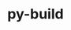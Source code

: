 ---
title: "py-build"
layout: cache
categories: [package, develop]
meta: {"compilers": ["gcc@=11.4.0", "gcc@=13.2.0"], "num_specs": 21, "num_specs_by_stack": {"e4s": 8, "e4s-neoverse_v1": 3, "ml-linux-aarch64-cpu": 5, "ml-linux-aarch64-cuda": 5, "ml-linux-x86_64-cpu": 5, "ml-linux-x86_64-cuda": 4, "root": 21}, "oss": ["ubuntu22.04", "ubuntu24.04"], "platforms": ["linux"], "stacks": ["e4s", "e4s-neoverse_v1", "ml-linux-aarch64-cpu", "ml-linux-aarch64-cuda", "ml-linux-x86_64-cpu", "ml-linux-x86_64-cuda", "root"], "targets": ["aarch64", "neoverse_v1", "x86_64_v3"], "versions": ["1.2.1"]}
spec_details: [{"compiler": "gcc@=11.4.0", "hash": "5sgdvlgmwd4ihdpfp2z7pms7cwiatl7z", "os": "ubuntu22.04", "platform": "linux", "size": "-", "stacks": ["e4s", "root"], "tarball": "https://binaries.spack.io/develop/build_cache/linux-ubuntu22.04-x86_64_v3/gcc-11.4.0/py-build-1.2.1/linux-ubuntu22.04-x86_64_v3-gcc-11.4.0-py-build-1.2.1-5sgdvlgmwd4ihdpfp2z7pms7cwiatl7z.spack", "target": "x86_64_v3", "variants": ["build_system=python_pip", "~virtualenv"], "versions": ["1.2.1"]}, {"compiler": "gcc@=13.2.0", "hash": "6ba5qomdrasmnovoo4webaz44asajisw", "os": "ubuntu24.04", "platform": "linux", "size": "-", "stacks": ["ml-linux-aarch64-cpu", "ml-linux-aarch64-cuda", "root"], "tarball": "https://binaries.spack.io/develop/build_cache/linux-ubuntu24.04-aarch64/gcc-13.2.0/py-build-1.2.1/linux-ubuntu24.04-aarch64-gcc-13.2.0-py-build-1.2.1-6ba5qomdrasmnovoo4webaz44asajisw.spack", "target": "aarch64", "variants": ["build_system=python_pip", "~virtualenv"], "versions": ["1.2.1"]}, {"compiler": "gcc@=13.2.0", "hash": "73v6zjtjxbpmpyqhhrifibezo2ndixql", "os": "ubuntu24.04", "platform": "linux", "size": "-", "stacks": ["ml-linux-aarch64-cpu", "ml-linux-aarch64-cuda", "root"], "tarball": "https://binaries.spack.io/develop/build_cache/linux-ubuntu24.04-aarch64/gcc-13.2.0/py-build-1.2.1/linux-ubuntu24.04-aarch64-gcc-13.2.0-py-build-1.2.1-73v6zjtjxbpmpyqhhrifibezo2ndixql.spack", "target": "aarch64", "variants": ["build_system=python_pip", "~virtualenv"], "versions": ["1.2.1"]}, {"compiler": "gcc@=11.4.0", "hash": "c32fwdkggc4yscy57kx7nc32elzvycku", "os": "ubuntu22.04", "platform": "linux", "size": "-", "stacks": ["e4s", "root"], "tarball": "https://binaries.spack.io/develop/build_cache/linux-ubuntu22.04-x86_64_v3/gcc-11.4.0/py-build-1.2.1/linux-ubuntu22.04-x86_64_v3-gcc-11.4.0-py-build-1.2.1-c32fwdkggc4yscy57kx7nc32elzvycku.spack", "target": "x86_64_v3", "variants": ["build_system=python_pip", "~virtualenv"], "versions": ["1.2.1"]}, {"compiler": "gcc@=11.4.0", "hash": "e2va5aj4vyusf6pvv24twdb2z5pso2op", "os": "ubuntu22.04", "platform": "linux", "size": "-", "stacks": ["e4s", "root"], "tarball": "https://binaries.spack.io/develop/build_cache/linux-ubuntu22.04-x86_64_v3/gcc-11.4.0/py-build-1.2.1/linux-ubuntu22.04-x86_64_v3-gcc-11.4.0-py-build-1.2.1-e2va5aj4vyusf6pvv24twdb2z5pso2op.spack", "target": "x86_64_v3", "variants": ["build_system=python_pip", "~virtualenv"], "versions": ["1.2.1"]}, {"compiler": "gcc@=13.2.0", "hash": "empx2g4mhwldtkmnyifciqzbutnvjcie", "os": "ubuntu24.04", "platform": "linux", "size": "-", "stacks": ["ml-linux-x86_64-cpu", "ml-linux-x86_64-cuda", "root"], "tarball": "https://binaries.spack.io/develop/build_cache/linux-ubuntu24.04-x86_64_v3/gcc-13.2.0/py-build-1.2.1/linux-ubuntu24.04-x86_64_v3-gcc-13.2.0-py-build-1.2.1-empx2g4mhwldtkmnyifciqzbutnvjcie.spack", "target": "x86_64_v3", "variants": ["build_system=python_pip", "~virtualenv"], "versions": ["1.2.1"]}, {"compiler": "gcc@=13.2.0", "hash": "fzzgqwv3v2f77bz6shx52moouyyb5pzk", "os": "ubuntu24.04", "platform": "linux", "size": "-", "stacks": ["ml-linux-x86_64-cpu", "root"], "tarball": "https://binaries.spack.io/develop/build_cache/linux-ubuntu24.04-x86_64_v3/gcc-13.2.0/py-build-1.2.1/linux-ubuntu24.04-x86_64_v3-gcc-13.2.0-py-build-1.2.1-fzzgqwv3v2f77bz6shx52moouyyb5pzk.spack", "target": "x86_64_v3", "variants": ["build_system=python_pip", "~virtualenv"], "versions": ["1.2.1"]}, {"compiler": "gcc@=13.2.0", "hash": "g4usgfd77bsqx7hnirhe5akgblb6r7yw", "os": "ubuntu24.04", "platform": "linux", "size": "-", "stacks": ["ml-linux-x86_64-cpu", "ml-linux-x86_64-cuda", "root"], "tarball": "https://binaries.spack.io/develop/build_cache/linux-ubuntu24.04-x86_64_v3/gcc-13.2.0/py-build-1.2.1/linux-ubuntu24.04-x86_64_v3-gcc-13.2.0-py-build-1.2.1-g4usgfd77bsqx7hnirhe5akgblb6r7yw.spack", "target": "x86_64_v3", "variants": ["build_system=python_pip", "~virtualenv"], "versions": ["1.2.1"]}, {"compiler": "gcc@=11.4.0", "hash": "g5nnb6segsguzdonsw6d7utyepux4iin", "os": "ubuntu22.04", "platform": "linux", "size": "-", "stacks": ["e4s", "root"], "tarball": "https://binaries.spack.io/develop/build_cache/linux-ubuntu22.04-x86_64_v3/gcc-11.4.0/py-build-1.2.1/linux-ubuntu22.04-x86_64_v3-gcc-11.4.0-py-build-1.2.1-g5nnb6segsguzdonsw6d7utyepux4iin.spack", "target": "x86_64_v3", "variants": ["build_system=python_pip", "~virtualenv"], "versions": ["1.2.1"]}, {"compiler": "gcc@=11.4.0", "hash": "mrefeftaiz5yvc57nbvixcms5bfnnp6e", "os": "ubuntu22.04", "platform": "linux", "size": "-", "stacks": ["e4s", "root"], "tarball": "https://binaries.spack.io/develop/build_cache/linux-ubuntu22.04-x86_64_v3/gcc-11.4.0/py-build-1.2.1/linux-ubuntu22.04-x86_64_v3-gcc-11.4.0-py-build-1.2.1-mrefeftaiz5yvc57nbvixcms5bfnnp6e.spack", "target": "x86_64_v3", "variants": ["build_system=python_pip", "~virtualenv"], "versions": ["1.2.1"]}, {"compiler": "gcc@=13.2.0", "hash": "nrcfkopraj66lxmgzamewxifluklbapj", "os": "ubuntu24.04", "platform": "linux", "size": "-", "stacks": ["ml-linux-x86_64-cpu", "ml-linux-x86_64-cuda", "root"], "tarball": "https://binaries.spack.io/develop/build_cache/linux-ubuntu24.04-x86_64_v3/gcc-13.2.0/py-build-1.2.1/linux-ubuntu24.04-x86_64_v3-gcc-13.2.0-py-build-1.2.1-nrcfkopraj66lxmgzamewxifluklbapj.spack", "target": "x86_64_v3", "variants": ["build_system=python_pip", "~virtualenv"], "versions": ["1.2.1"]}, {"compiler": "gcc@=13.2.0", "hash": "ommaakozrsjzxjzzsd2anxkbofxsyh3g", "os": "ubuntu24.04", "platform": "linux", "size": "-", "stacks": ["ml-linux-aarch64-cpu", "ml-linux-aarch64-cuda", "root"], "tarball": "https://binaries.spack.io/develop/build_cache/linux-ubuntu24.04-aarch64/gcc-13.2.0/py-build-1.2.1/linux-ubuntu24.04-aarch64-gcc-13.2.0-py-build-1.2.1-ommaakozrsjzxjzzsd2anxkbofxsyh3g.spack", "target": "aarch64", "variants": ["build_system=python_pip", "~virtualenv"], "versions": ["1.2.1"]}, {"compiler": "gcc@=11.4.0", "hash": "pfqg2xienllgkr2rb23fugktb23zwwbr", "os": "ubuntu22.04", "platform": "linux", "size": "-", "stacks": ["e4s-neoverse_v1", "root"], "tarball": "https://binaries.spack.io/develop/build_cache/linux-ubuntu22.04-neoverse_v1/gcc-11.4.0/py-build-1.2.1/linux-ubuntu22.04-neoverse_v1-gcc-11.4.0-py-build-1.2.1-pfqg2xienllgkr2rb23fugktb23zwwbr.spack", "target": "neoverse_v1", "variants": ["build_system=python_pip", "~virtualenv"], "versions": ["1.2.1"]}, {"compiler": "gcc@=11.4.0", "hash": "rtkgino4iuiooynnokqzkegreehe644x", "os": "ubuntu22.04", "platform": "linux", "size": "-", "stacks": ["e4s-neoverse_v1", "root"], "tarball": "https://binaries.spack.io/develop/build_cache/linux-ubuntu22.04-neoverse_v1/gcc-11.4.0/py-build-1.2.1/linux-ubuntu22.04-neoverse_v1-gcc-11.4.0-py-build-1.2.1-rtkgino4iuiooynnokqzkegreehe644x.spack", "target": "neoverse_v1", "variants": ["build_system=python_pip", "~virtualenv"], "versions": ["1.2.1"]}, {"compiler": "gcc@=11.4.0", "hash": "uleypetr4qr2stsutho4jqdwvoyscspw", "os": "ubuntu22.04", "platform": "linux", "size": "-", "stacks": ["e4s", "root"], "tarball": "https://binaries.spack.io/develop/build_cache/linux-ubuntu22.04-x86_64_v3/gcc-11.4.0/py-build-1.2.1/linux-ubuntu22.04-x86_64_v3-gcc-11.4.0-py-build-1.2.1-uleypetr4qr2stsutho4jqdwvoyscspw.spack", "target": "x86_64_v3", "variants": ["build_system=python_pip", "~virtualenv"], "versions": ["1.2.1"]}, {"compiler": "gcc@=13.2.0", "hash": "vxfxek536tnfzukjkm2wuqc43i5gxsfr", "os": "ubuntu24.04", "platform": "linux", "size": "-", "stacks": ["ml-linux-aarch64-cpu", "ml-linux-aarch64-cuda", "root"], "tarball": "https://binaries.spack.io/develop/build_cache/linux-ubuntu24.04-aarch64/gcc-13.2.0/py-build-1.2.1/linux-ubuntu24.04-aarch64-gcc-13.2.0-py-build-1.2.1-vxfxek536tnfzukjkm2wuqc43i5gxsfr.spack", "target": "aarch64", "variants": ["build_system=python_pip", "~virtualenv"], "versions": ["1.2.1"]}, {"compiler": "gcc@=13.2.0", "hash": "vxrcvlkkpmeg56tjbtznk5txrx5u7zbm", "os": "ubuntu24.04", "platform": "linux", "size": "-", "stacks": ["ml-linux-aarch64-cpu", "ml-linux-aarch64-cuda", "root"], "tarball": "https://binaries.spack.io/develop/build_cache/linux-ubuntu24.04-aarch64/gcc-13.2.0/py-build-1.2.1/linux-ubuntu24.04-aarch64-gcc-13.2.0-py-build-1.2.1-vxrcvlkkpmeg56tjbtznk5txrx5u7zbm.spack", "target": "aarch64", "variants": ["build_system=python_pip", "~virtualenv"], "versions": ["1.2.1"]}, {"compiler": "gcc@=13.2.0", "hash": "wiutq7svjmhdnickirxpyqptdsbzfgok", "os": "ubuntu24.04", "platform": "linux", "size": "-", "stacks": ["ml-linux-x86_64-cpu", "ml-linux-x86_64-cuda", "root"], "tarball": "https://binaries.spack.io/develop/build_cache/linux-ubuntu24.04-x86_64_v3/gcc-13.2.0/py-build-1.2.1/linux-ubuntu24.04-x86_64_v3-gcc-13.2.0-py-build-1.2.1-wiutq7svjmhdnickirxpyqptdsbzfgok.spack", "target": "x86_64_v3", "variants": ["build_system=python_pip", "~virtualenv"], "versions": ["1.2.1"]}, {"compiler": "gcc@=11.4.0", "hash": "wp6ao6pao5z63q2bt7dyjjf37qapzafk", "os": "ubuntu22.04", "platform": "linux", "size": "-", "stacks": ["e4s-neoverse_v1", "root"], "tarball": "https://binaries.spack.io/develop/build_cache/linux-ubuntu22.04-neoverse_v1/gcc-11.4.0/py-build-1.2.1/linux-ubuntu22.04-neoverse_v1-gcc-11.4.0-py-build-1.2.1-wp6ao6pao5z63q2bt7dyjjf37qapzafk.spack", "target": "neoverse_v1", "variants": ["build_system=python_pip", "~virtualenv"], "versions": ["1.2.1"]}, {"compiler": "gcc@=11.4.0", "hash": "ysxvairy6glo6t437akv4ecwyzebtw5q", "os": "ubuntu22.04", "platform": "linux", "size": "-", "stacks": ["e4s", "root"], "tarball": "https://binaries.spack.io/develop/build_cache/linux-ubuntu22.04-x86_64_v3/gcc-11.4.0/py-build-1.2.1/linux-ubuntu22.04-x86_64_v3-gcc-11.4.0-py-build-1.2.1-ysxvairy6glo6t437akv4ecwyzebtw5q.spack", "target": "x86_64_v3", "variants": ["build_system=python_pip", "~virtualenv"], "versions": ["1.2.1"]}, {"compiler": "gcc@=11.4.0", "hash": "yydu7kjtxhb2kofuynrzkker2jnwh7rs", "os": "ubuntu22.04", "platform": "linux", "size": "-", "stacks": ["e4s", "root"], "tarball": "https://binaries.spack.io/develop/build_cache/linux-ubuntu22.04-x86_64_v3/gcc-11.4.0/py-build-1.2.1/linux-ubuntu22.04-x86_64_v3-gcc-11.4.0-py-build-1.2.1-yydu7kjtxhb2kofuynrzkker2jnwh7rs.spack", "target": "x86_64_v3", "variants": ["build_system=python_pip", "~virtualenv"], "versions": ["1.2.1"]}]
---